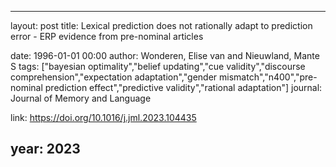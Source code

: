 ---
layout: post
title: Lexical prediction does not rationally adapt to prediction error - ERP evidence from pre-nominal articles

date: 1996-01-01 00:00
author: Wonderen, Elise van and Nieuwland, Mante S
tags: ["bayesian optimality","belief updating","cue validity","discourse comprehension","expectation adaptation","gender mismatch","n400","pre-nominal prediction effect","predictive validity","rational adaptation"]
journal: Journal of Memory and Language

link: https://doi.org/10.1016/j.jml.2023.104435

year: 2023
----